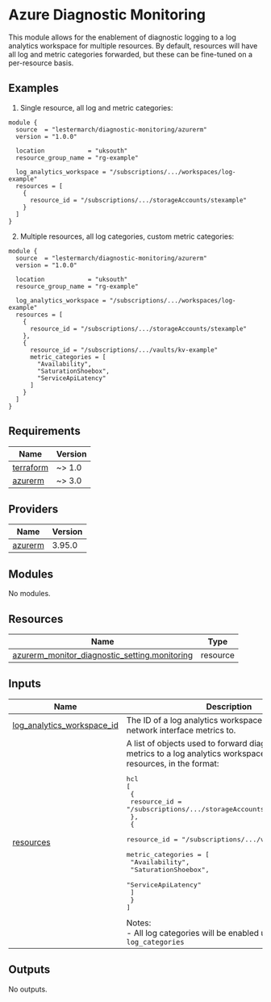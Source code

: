 # Azure Diagnostic Monitoring
This module allows for the enablement of diagnostic logging to a log analytics workspace for multiple resources. By default, resources will have all log and metric categories forwarded, but these can be fine-tuned on a per-resource basis.

## Examples

1. Single resource, all log and metric categories:

```hcl
module {
  source  = "lestermarch/diagnostic-monitoring/azurerm"
  version = "1.0.0"

  location            = "uksouth"
  resource_group_name = "rg-example"

  log_analytics_workspace = "/subscriptions/.../workspaces/log-example"
  resources = [
    {
      resource_id = "/subscriptions/.../storageAccounts/stexample"
    }
  ]
}
```

2. Multiple resources, all log categories, custom metric categories:

```hcl
module {
  source  = "lestermarch/diagnostic-monitoring/azurerm"
  version = "1.0.0"

  location            = "uksouth"
  resource_group_name = "rg-example"

  log_analytics_workspace = "/subscriptions/.../workspaces/log-example"
  resources = [
    {
      resource_id = "/subscriptions/.../storageAccounts/stexample"
    },
    {
      resource_id = "/subscriptions/.../vaults/kv-example"
      metric_categories = [
        "Availability",
        "SaturationShoebox",
        "ServiceApiLatency"
      ]
    }
  ]
}
```

<!-- BEGIN_TF_DOCS -->
## Requirements

| Name | Version |
|------|---------|
| <a name="requirement_terraform"></a> [terraform](#requirement\_terraform) | ~> 1.0 |
| <a name="requirement_azurerm"></a> [azurerm](#requirement\_azurerm) | ~> 3.0 |

## Providers

| Name | Version |
|------|---------|
| <a name="provider_azurerm"></a> [azurerm](#provider\_azurerm) | 3.95.0 |

## Modules

No modules.

## Resources

| Name | Type |
|------|------|
| [azurerm_monitor_diagnostic_setting.monitoring](https://registry.terraform.io/providers/hashicorp/azurerm/latest/docs/resources/monitor_diagnostic_setting) | resource |

## Inputs

| Name | Description | Type | Default | Required |
|------|-------------|------|---------|:--------:|
| <a name="input_log_analytics_workspace_id"></a> [log\_analytics\_workspace\_id](#input\_log\_analytics\_workspace\_id) | The ID of a log analytics workspace to forward network interface metrics to. | `string` | n/a | yes |
| <a name="input_resources"></a> [resources](#input\_resources) | A list of objects used to forward diagnostic logs and metrics to a log analytics workspace for one or more resources, in the format:<pre>hcl<br>[<br>  {<br>    resource_id = "/subscriptions/.../storageAccounts/stexample"<br>  },<br>  {<br>    resource_id = "/subscriptions/.../vaults/kv-example"<br>    metric_categories = [<br>      "Availability",<br>      "SaturationShoebox",<br>      "ServiceApiLatency"<br>    ]<br>  }<br>]</pre>Notes:<br>- All log categories will be enabled unless `log_categories` | <pre>list(object({<br>    resource_id       = string<br>    log_categories    = optional(list(string))<br>    metric_categories = optional(list(string))<br>  }))</pre> | n/a | yes |

## Outputs

No outputs.
<!-- END_TF_DOCS -->
